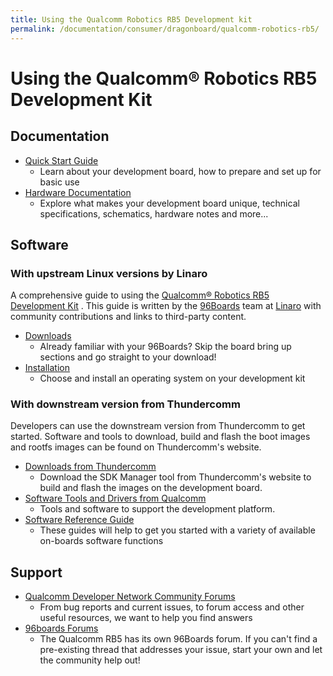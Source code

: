 ```yaml
---
title: Using the Qualcomm Robotics RB5 Development kit
permalink: /documentation/consumer/dragonboard/qualcomm-robotics-rb5/
---
```

# Using the Qualcomm® Robotics RB5 Development Kit 

## Documentation

- [Quick Start Guide](https://developer.qualcomm.com/qualcomm-robotics-rb5-kit/quick-start-guide)
   - Learn about your development board, how to prepare and set up for basic use
- [Hardware Documentation](https://developer.qualcomm.com/qualcomm-robotics-rb5-kit/hardware-reference-guide)
   - Explore what makes your development board unique, technical specifications, schematics, hardware notes and more...

## Software

### With upstream Linux versions by Linaro

A comprehensive guide to using the [Qualcomm® Robotics RB5 Development Kit](https://www.qualcomm.com/products/qualcomm-robotics-rb5-platform) . This guide is written by the [96Boards](https://www.96boards.org) team at [Linaro](http://www.linaro.org) with community contributions and links to third-party content.


- [Downloads](downloads/)
   - Already familiar with your 96Boards? Skip the board bring up sections and go straight to your download!
- [Installation](installation/)
   - Choose and install an operating system on your development kit


### With downstream version from Thundercomm

Developers can use the downstream version from Thundercomm to get started. Software and tools to download, build and flash the boot images and rootfs images can be found on Thundercomm's website.

- [Downloads from Thundercomm](https://www.thundercomm.com/app_en/product/1590131656070623)
   - Download the SDK Manager tool from Thundercomm's website to build and flash the images on the development board.
- [Software Tools and Drivers from Qualcomm](https://www.qualcomm.com/products/qualcomm-robotics-rb5-platform/software)
   - Tools and software to support the development platform.
- [Software Reference Guide](https://developer.qualcomm.com/qualcomm-robotics-rb5-kit/software-reference-manual)
   - These guides will help to get you started with a variety of available on-boards software functions

## Support
- [Qualcomm Developer Network Community Forums](https://developer.qualcomm.com/forums/hardware/robotics/qualcomm-robotics-rb5-kit)
   - From bug reports and current issues, to forum access and other useful resources, we want to help you find answers
- [96boards Forums](https://discuss.96boards.org/c/products/qualcomm-rb5)
   - The Qualcomm RB5 has its own 96Boards forum. If you can't find a pre-existing thread that addresses your issue, start your own and let the community help out!


